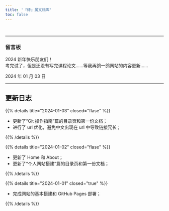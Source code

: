 ```yaml
---
title: '『砖』属文档库'
toc: false
---
```


&nbsp;

---
### 留言板

2024 新年快乐朋友们！  
考完试了，但是还没有写完课程论文……等我再鸽一鸽网站的内容更新……

<div class="p-4 text-xs ltr:text-right rtl:text-left">2024 年 01 月 03 日</div>

---

<div class="p-2"></div>

## 更新日志

{{% details title="2024-01-03" closed="flase" %}}

- 更新了“Git 操作指南”篇的目录页和第一份文档；
- 进行了 url 优化，避免中文出现在 url 中导致链接冗长；

{{% /details %}}

{{% details title="2024-01-02" closed="flase" %}}

- 更新了 Home 和 About；  
- 更新了“个人网站搭建”篇的目录页和第一份文档；

{{% /details %}}

{{% details title="2024-01-01" closed="true" %}}

- 完成网站的基本搭建和 GitHub Pages 部署；

{{% /details %}}